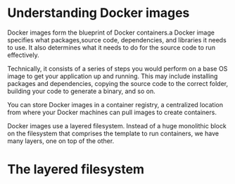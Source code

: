 # Understanding Docker images

Docker images form the blueprint of Docker containers.a Docker image specifies what packages,source code, dependencies, and libraries it needs to use. It also determines what it needs to do for the source code to run effectively.

Technically, it consists of a series of steps you would perform on a base OS image to get your application up and running. This may include installing packages and dependencies, copying the source code to the correct folder, building your code to generate a binary, and so on.

You can store Docker images in a container registry, a centralized location from where your Docker machines can pull images to create containers.

Docker images use a layered filesystem. Instead of a huge monolithic block on the filesystem that comprises the template to run containers, we have many layers, one on top of the other.

# The layered filesystem

